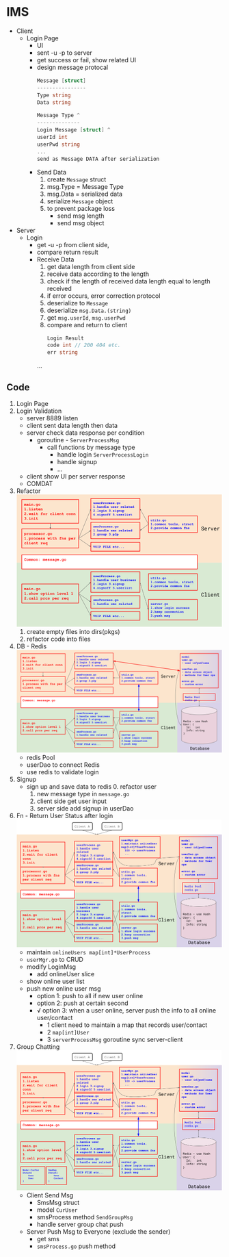 # IMS

- Client
    - Login Page
        - UI
        - sent -u -p to server
        - get success or fail, show related UI
        - design message protocal
          ```go
          Message [struct]
          ----------------
          Type string
          Data string
          ```  
          ```go
          Message Type ^
          --------------
          Login Message [struct] ^
          userId int
          userPwd string
          ...
          send as Message DATA after serialization
          ``` 
        - Send Data
            1. create `Message` struct
            2. msg.Type = Message Type
            3. msg.Data = serialized data
            4. serialize `Message` object
            5. to prevent package loss
                - send msg length
                - send msg object
- Server
    - Login
        - get -u -p from client side,
        - compare return result
        - Receive Data
            1. get data length from client side
            2. receive data according to the length
            3. check if the length of received data length equal to length received
            4. if error occurs, error correction protocol
            5. deserialize to `Message`
            6. deserialize `msg.Data.(string)`
            7. get `msg.userId`, `msg.userPwd`
            8. compare and return to client
                ```go
                Login Result
                code int // 200 404 etc.
                err string
                ```
          ...

## Code

1. Login Page
2. Login Validation
    - server 8889 listen
    - client sent data length then data
    - server check data response per condition
        - goroutine - `ServerProcessMsg`
            - call functions by message type
                - handle login `ServerProcessLogin`
                - handle signup
                - ...
    - client show UI per server response
    - COMDAT
3. Refactor
   ![ims_refactor](src/ims_refactor.png)
    1. create empty files into dirs(pkgs)
    2. refactor code into files
4. DB - Redis
   ![ims_db](src/ims_db.png)
    - redis Pool
    - userDao to connect Redis
    - use redis to validate login
5. Signup
    - sign up and save data to redis
        0. refactor user
        1. new message type in `message.go`
        2. client side get user input
        3. server side add signup in userDao
6. Fn - Return User Status after login
   ![ims_onlinelist](src/ims_onlinelist.png)
    - maintain `onlineUsers map[int]*UserProcess`
    - `userMgr.go` to CRUD
    - modify LoginMsg
        - add onlineUser slice
    - show online user list
    - push new online user msg
        - option 1: push to all if new user online
        - option 2: push at certain second
        - √ option 3: when a user online, server push the info to all online user/contact
            - 1 client need to maintain a map that records user/contact
            - 2 `map[int]User`
            - 3 `serverProcessMsg` goroutine sync server-client
7. Group Chatting
    ![ims_groupchat](src/ims_groupchat.png)
    - Client Send Msg
        - SmsMsg struct
        - model `CurUser`
        - smsProcess method `SendGroupMsg`
        - handle server group chat push
    - Server Push Msg to Everyone (exclude the sender)
        - get sms
        - `smsProcess.go` push method
    